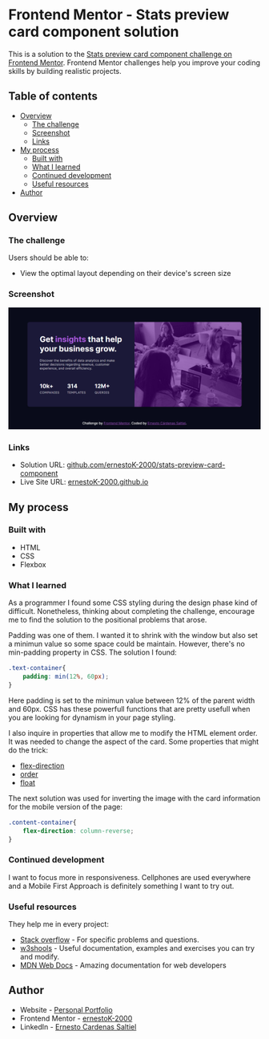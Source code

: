 # Frontend Mentor - Stats preview card component solution

This is a solution to the [Stats preview card component challenge on Frontend Mentor](https://www.frontendmentor.io/challenges/stats-preview-card-component-8JqbgoU62). Frontend Mentor challenges help you improve your coding skills by building realistic projects. 

## Table of contents

- [Overview](#overview)
  - [The challenge](#the-challenge)
  - [Screenshot](#screenshot)
  - [Links](#links)
- [My process](#my-process)
  - [Built with](#built-with)
  - [What I learned](#what-i-learned)
  - [Continued development](#continued-development)
  - [Useful resources](#useful-resources)
- [Author](#author)


## Overview

### The challenge

Users should be able to:

- View the optimal layout depending on their device's screen size

### Screenshot

![](./design/desktop-design.png)

### Links

- Solution URL: [github.com/ernestoK-2000/stats-preview-card-component](https://github.com/ernestoK-2000/stats-preview-card-component)
- Live Site URL: [ernestoK-2000.github.io](https://ernestoK-2000.github.io)

## My process

### Built with

- HTML
- CSS
- Flexbox

### What I learned

As a programmer I found some CSS styling during the design phase kind of difficult. Nonetheless, thinking about completing the challenge, encourage me to find the solution to the positional problems that arose.

Padding was one of them. I wanted it to shrink with the window but also set a minimun value so some space could be maintain. However, there's no min-padding property in CSS. The solution I found:

```css
.text-container{
    padding: min(12%, 60px); 
}
```
Here padding is set to the minimun value between 12% of the parent width and 60px. CSS has these powerfull functions that are pretty usefull when you are looking for dynamism in your page styling.

I also inquire in properties that allow me to modify the HTML element order. It was needed to change the aspect of the card. Some properties that might do the trick:

- [flex-direction](https://developer.mozilla.org/en-US/docs/Web/CSS/flex-direction)
- [order](https://developer.mozilla.org/en-US/docs/Web/CSS/order)
- [float](https://developer.mozilla.org/en-US/docs/Web/CSS/float)

The next solution was used for inverting the image with the card information for the mobile version of the page:
```css
.content-container{
    flex-direction: column-reverse;
}
```

### Continued development

I want to focus more in responsiveness. Cellphones are used everywhere and a Mobile First Approach is definitely something I want to try out.

### Useful resources

They help me in every project:

- [Stack overflow](https://stackoverflow.com/) - For specific problems and questions.
- [w3shools](https://www.w3schools.com/) - Useful documentation, examples and exercises you can try and modify.
- [MDN Web Docs](https://developer.mozilla.org/) - Amazing documentation for web developers

## Author

- Website - [Personal Portfolio](https://ernestok-2000.github.io/)
- Frontend Mentor - [ernestoK-2000](https://www.frontendmentor.io/profile/ernestoK-2000)
- LinkedIn - [Ernesto Cardenas Saltiel](https://www.linkedin.com/in/ernesto-cardenas-saltiel-0135b0214/)



